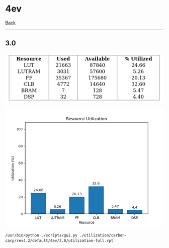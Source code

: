 # 4ev

[Back](<../rev4.2.md>)

---

## 3.0

<p align="center">
	<img src="../../../../../images/carbon-carp/rev4.2/default/4ev/3.0/table.jpg" />
</p>

<p align="center">
	<img src="../../../../../images/carbon-carp/rev4.2/default/4ev/3.0/graph.png" />
</p>

`/usr/bin/python ./scripts/gui.py ./utilization/carbon-carp/rev4.2/default/4ev/3.0/utilization-full.rpt`

